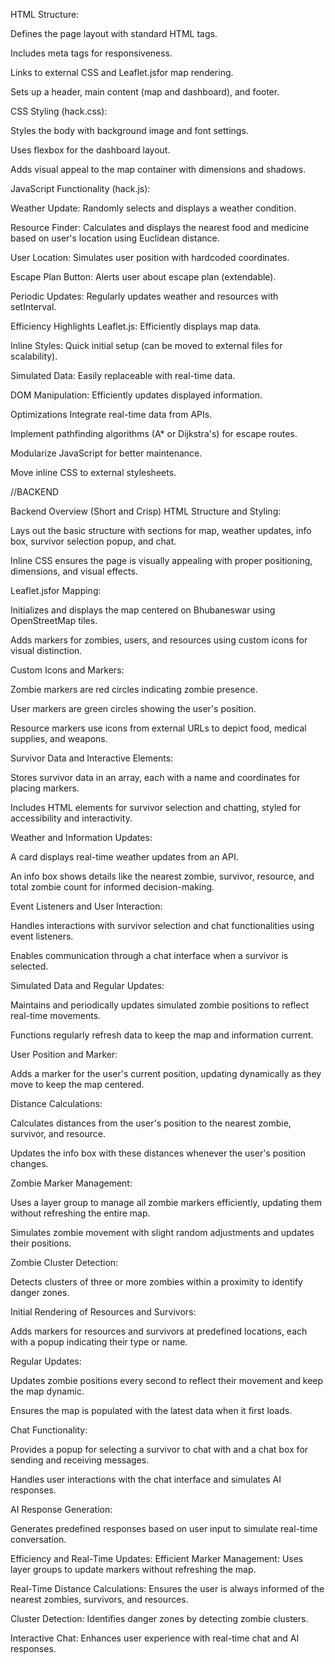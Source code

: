 HTML Structure:

Defines the page layout with standard HTML tags.

Includes meta tags for responsiveness.

Links to external CSS and Leaflet.jsfor map rendering.

Sets up a header, main content (map and dashboard), and footer.

CSS Styling (hack.css):

Styles the body with background image and font settings.

Uses flexbox for the dashboard layout.

Adds visual appeal to the map container with dimensions and shadows.

JavaScript Functionality (hack.js):

Weather Update: Randomly selects and displays a weather condition.

Resource Finder: Calculates and displays the nearest food and medicine based on user's location using Euclidean distance.

User Location: Simulates user position with hardcoded coordinates.

Escape Plan Button: Alerts user about escape plan (extendable).

Periodic Updates: Regularly updates weather and resources with setInterval.

Efficiency Highlights
Leaflet.js: Efficiently displays map data.

Inline Styles: Quick initial setup (can be moved to external files for scalability).

Simulated Data: Easily replaceable with real-time data.

DOM Manipulation: Efficiently updates displayed information.

Optimizations
Integrate real-time data from APIs.

Implement pathfinding algorithms (A* or Dijkstra's) for escape routes.

Modularize JavaScript for better maintenance.

Move inline CSS to external stylesheets.


//BACKEND

Backend Overview (Short and Crisp)
HTML Structure and Styling:

Lays out the basic structure with sections for map, weather updates, info box, survivor selection popup, and chat.

Inline CSS ensures the page is visually appealing with proper positioning, dimensions, and visual effects.

Leaflet.jsfor Mapping:

Initializes and displays the map centered on Bhubaneswar using OpenStreetMap tiles.

Adds markers for zombies, users, and resources using custom icons for visual distinction.

Custom Icons and Markers:

Zombie markers are red circles indicating zombie presence.

User markers are green circles showing the user's position.

Resource markers use icons from external URLs to depict food, medical supplies, and weapons.

Survivor Data and Interactive Elements:

Stores survivor data in an array, each with a name and coordinates for placing markers.

Includes HTML elements for survivor selection and chatting, styled for accessibility and interactivity.

Weather and Information Updates:

A card displays real-time weather updates from an API.

An info box shows details like the nearest zombie, survivor, resource, and total zombie count for informed decision-making.

Event Listeners and User Interaction:

Handles interactions with survivor selection and chat functionalities using event listeners.

Enables communication through a chat interface when a survivor is selected.

Simulated Data and Regular Updates:

Maintains and periodically updates simulated zombie positions to reflect real-time movements.

Functions regularly refresh data to keep the map and information current.

User Position and Marker:

Adds a marker for the user's current position, updating dynamically as they move to keep the map centered.

Distance Calculations:

Calculates distances from the user's position to the nearest zombie, survivor, and resource.

Updates the info box with these distances whenever the user's position changes.

Zombie Marker Management:

Uses a layer group to manage all zombie markers efficiently, updating them without refreshing the entire map.

Simulates zombie movement with slight random adjustments and updates their positions.

Zombie Cluster Detection:

Detects clusters of three or more zombies within a proximity to identify danger zones.

Initial Rendering of Resources and Survivors:

Adds markers for resources and survivors at predefined locations, each with a popup indicating their type or name.

Regular Updates:

Updates zombie positions every second to reflect their movement and keep the map dynamic.

Ensures the map is populated with the latest data when it first loads.

Chat Functionality:

Provides a popup for selecting a survivor to chat with and a chat box for sending and receiving messages.

Handles user interactions with the chat interface and simulates AI responses.

AI Response Generation:

Generates predefined responses based on user input to simulate real-time conversation.

Efficiency and Real-Time Updates:
Efficient Marker Management: Uses layer groups to update markers without refreshing the map.

Real-Time Distance Calculations: Ensures the user is always informed of the nearest zombies, survivors, and resources.

Cluster Detection: Identifies danger zones by detecting zombie clusters.

Interactive Chat: Enhances user experience with real-time chat and AI responses.